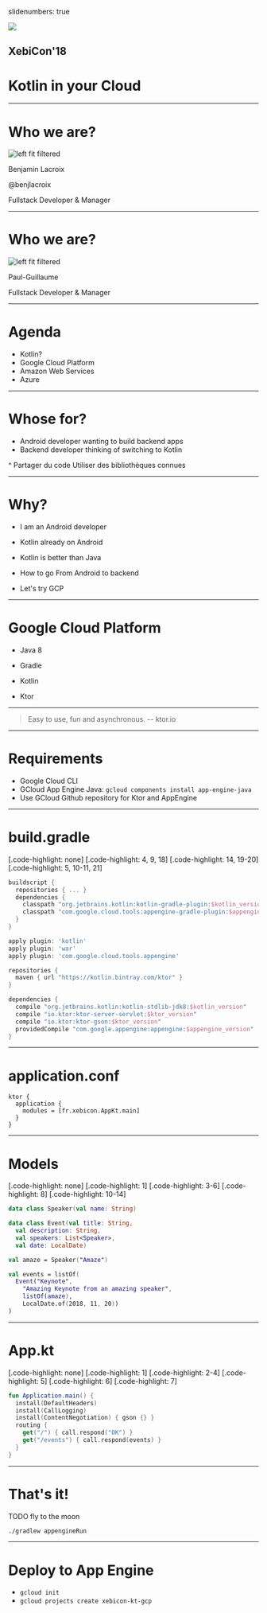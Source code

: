 slidenumbers: true

![](https://xebicon.fr/wp-content/uploads/2018/06/Xebicon18-brongniart-tech4exec.jpg)

## XebiCon'__18__

# Kotlin in your __Cloud__

---

# Who we are?

![left fit filtered](blacroix.jpg)

Benjamin Lacroix

@benjlacroix

Fullstack Developer
& Manager

---

# Who we are?

![left fit filtered](blacroix.jpg)

Paul-Guillaume

Fullstack Developer
& Manager

---

# Agenda

- Kotlin?
- Google Cloud Platform
- Amazon Web Services
- Azure

---

# Whose for?

- Android developer wanting to build backend apps
- Backend developer thinking of switching to Kotlin

^ Partager du code
Utiliser des bibliothèques connues

--- 

# Why?

- I am an Android developer

- Kotlin already on Android

- Kotlin is better than Java

- How to go From Android to backend

- Let's try GCP

---

# Google Cloud Platform

- Java 8

- Gradle

- Kotlin

- Ktor

--- 

> Easy to use, fun and asynchronous.
-- ktor.io

---

# Requirements

- Google Cloud CLI
- GCloud App Engine Java: `gcloud components install app-engine-java`
- Use GCloud Github repository for Ktor and AppEngine

---

# build.gradle

[.code-highlight: none]
[.code-highlight: 4, 9, 18]
[.code-highlight: 14, 19-20]
[.code-highlight: 5, 10-11, 21]

```gradle
buildscript {
  repositories { ... }
  dependencies {
    classpath "org.jetbrains.kotlin:kotlin-gradle-plugin:$kotlin_version"
    classpath "com.google.cloud.tools:appengine-gradle-plugin:$appengine_plugin_version"
  }
}

apply plugin: 'kotlin'
apply plugin: 'war'
apply plugin: 'com.google.cloud.tools.appengine'

repositories {
  maven { url "https://kotlin.bintray.com/ktor" }
}

dependencies {
  compile "org.jetbrains.kotlin:kotlin-stdlib-jdk8:$kotlin_version"
  compile "io.ktor:ktor-server-servlet:$ktor_version"
  compile "io.ktor:ktor-gson:$ktor_version"
  providedCompile "com.google.appengine:appengine:$appengine_version"
}
```

---

# application.conf

```
ktor {
  application {
    modules = [fr.xebicon.AppKt.main]
  }
}
```

---

# Models

[.code-highlight: none]
[.code-highlight: 1]
[.code-highlight: 3-6]
[.code-highlight: 8]
[.code-highlight: 10-14]

```kotlin
data class Speaker(val name: String)

data class Event(val title: String, 
  val description: String, 
  val speakers: List<Speaker>, 
  val date: LocalDate)

val amaze = Speaker("Amaze")

val events = listOf(
  Event("Keynote", 
    "Amazing Keynote from an amazing speaker", 
    listOf(amaze), 
    LocalDate.of(2018, 11, 20))
)
```

---

# App.kt

[.code-highlight: none]
[.code-highlight: 1]
[.code-highlight: 2-4]
[.code-highlight: 5]
[.code-highlight: 6]
[.code-highlight: 7]

```kotlin
fun Application.main() {
  install(DefaultHeaders)
  install(CallLogging)
  install(ContentNegotiation) { gson {} }
  routing {
    get("/") { call.respond("OK") }
    get("/events") { call.respond(events) }
  }
}
```

---

# That's it!

TODO fly to the moon

```bash
./gradlew appengineRun
```

---

# Deploy to App Engine

- `gcloud init`
- `gcloud projects create xebicon-kt-gcp`

